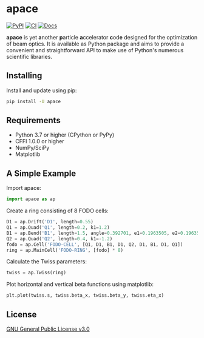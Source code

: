 # apace
[![PyPI](https://img.shields.io/pypi/v/apace.svg)](https://pypi.org/project/apace/)
[![CI](https://github.com/andreasfelix/apace/workflows/CI/badge.svg)](https://github.com/andreasfelix/apace/actions?query=workflow%3ACI)
[![Docs](https://readthedocs.org/projects/apace/badge/?version=docs)](https://apace.readthedocs.io/en/docs/)

**apace** is yet **a**nother **p**article **a**ccelerator **c**od**e** designed for the optimization of beam optics. It is available as Python package and aims to provide a convenient and straightforward API to make use of Python's numerous scientific libraries.




## Installing
Install and update using pip:

```sh
pip install -U apace
```

## Requirements
- Python 3.7 or higher (CPython or PyPy)
- CFFI 1.0.0 or higher
- NumPy/SciPy
- Matplotlib


## A Simple Example
Import apace:
```python
import apace as ap
```

Create a ring consisting of 8 FODO cells:
```python
D1 = ap.Drift('D1', length=0.55)
Q1 = ap.Quad('Q1', length=0.2, k1=1.2)
B1 = ap.Bend('B1', length=1.5, angle=0.392701, e1=0.1963505, e2=0.1963505)
Q2 = ap.Quad('Q2', length=0.4, k1=-1.2)
fodo = ap.Cell('FODO-CELL', [Q1, D1, B1, D1, Q2, D1, B1, D1, Q1])
ring = ap.MainCell('FODO-RING', [fodo] * 8)
```
 
Calculate the Twiss parameters:
```python
twiss = ap.Twiss(ring)
```


Plot horizontal and vertical beta functions using matplotlib:
```python
plt.plot(twiss.s, twiss.beta_x, twiss.beta_y, twiss.eta_x)
```

## License
[GNU General Public License v3.0](https://github.com/andreasfelix/apace/blob/master/LICENSE)

